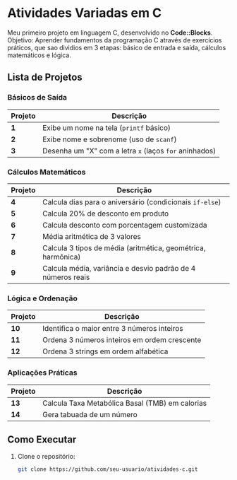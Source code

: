 # Atividades Variadas em C

Meu primeiro projeto em linguagem C, desenvolvido no **Code::Blocks**.  
Objetivo: Aprender fundamentos da programação C através de exercícios práticos, que sao dividios em 3 etapas: básico de entrada e saída, cálculos matemáticos e lógica.

## Lista de Projetos

### Básicos de Saída
| Projeto | Descrição |
|---------|-----------|
| **1** | Exibe um nome na tela (`printf` básico) |
| **2** | Exibe nome e sobrenome (uso de `scanf`) |
| **3** | Desenha um "X" com a letra `x` (laços `for` aninhados) |

### Cálculos Matemáticos
| Projeto | Descrição |
|---------|-----------|
| **4** | Calcula dias para o aniversário (condicionais `if-else`) |
| **5** | Calcula 20% de desconto em produto |
| **6** | Calcula desconto com porcentagem customizada |
| **7** | Média aritmética de 3 valores |
| **8** | Calcula 3 tipos de média (aritmética, geométrica, harmônica) |
| **9** | Calcula média, variância e desvio padrão de 4 números reais |

### Lógica e Ordenação
| Projeto | Descrição |
|---------|-----------|
| **10** | Identifica o maior entre 3 números inteiros |
| **11** | Ordena 3 números inteiros em ordem crescente |
| **12** | Ordena 3 strings em ordem alfabética |

### Aplicações Práticas
| Projeto | Descrição |
|---------|-----------|
| **13** | Calcula Taxa Metabólica Basal (TMB) em calorias |
| **14** | Gera tabuada de um número |

## Como Executar
1. Clone o repositório:
   ```bash
   git clone https://github.com/seu-usuario/atividades-c.git
